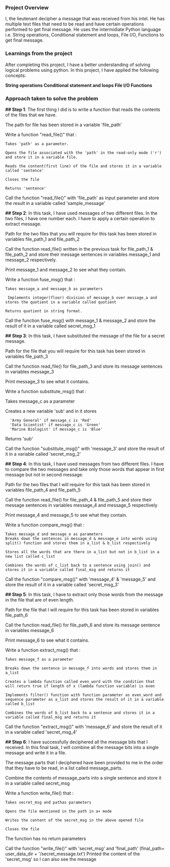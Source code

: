 ### Project Overview

 I, the lieutenant decipher a message that was received from his intel. He has multiple text files that need to be read and have certain operations performed to get final message. He uses the intermidiate Python language i.e. String operations, Conditional statement and loops, File I/O, Functions to get final message.


### Learnings from the project

 After completing this project, I have a better understanding of solving logical problems using python. In this project, I have applied the following concepts:

**String operations
Conditional statement and loops
File I/O
Functions**


### Approach taken to solve the problem

 
 **## Step 1**: The first thing I did is to write a function that reads the contents of the files that we have.

The path for file has been stored in a variable 'file_path'

Write a function "read_file()" that :

    Takes 'path' as a parameter.

    Opens the file associated with the 'path' in the read-only mode ('r') and store it in a variable file.

    Reads the content(first line) of the file and stores it in a variable called 'sentence'

    Closes the file

    Returns 'sentence'

Call the function "read_file()" with 'file_path' as input parameter and store the result in a variable called 'sample_message'

**## Step 2**: In this task, I have used messages of two different files. In the two files, I have one number each. I have to apply a certain operation to extract message.

Path for the two files that you will require for this task has been stored in variables file_path_1 and file_path_2

Call the function read_file() written in the previous task for file_path_1 & file_path_2 and store their message sentences in variables message_1 and message_2 respectively.

Print message_1 and message_2 to see what they contain.

Write a function fuse_msg() that :

    Takes message_a and message_b as parameters

     Implements integer(floor) division of message_b over message_a and stores the quotient in a variable called quotient

    Returns quotient in string format.

Call the function fuse_msg() with message_1 & message_2 and store the result of it in a variable called secret_msg_1

**## Step 3**: In this task, I have substituted the message of the file for a secret message.

Path for the file that you will require for this task has been stored in variables file_path_3

Call the function read_file() for file_path_3 and store its message sentences in variables message_3

Print message_3 to see what it contains.

Write a function substitute_msg() that :

   Takes message_c as a parameter

   Creates a new variable 'sub' and in it stores

      'Army General' if message_c is 'Red'
      'Data Scientist' if message_c is 'Green'
      'Marine Biologist' if message_c is 'Blue'

   Returns 'sub'

Call the function "substitute_msg()" with 'message_3' and store the result of it in a variable called 'secret_msg_2'

**## Step 4**: In this task, I have used messages from two different files. I have to compare the two messages and take only those words that appear in first message but not in second message.

Path for the two files that I will require for this task has been stored in variables file_path_4 and file_path_5

Call the function read_file() for file_path_4 & file_path_5 and store their message sentences in variables message_4 and message_5 respectively

Print message_4 and message_5 to see what they contain.

Write a function compare_msg() that :

    Takes message_d and message_e as parameters
    Breaks down the sentences in message_d & message_e into words using split() function and stores them in a_list & b_list respectively

    Stores all the words that are there in a_list but not in b_list in a new list called c_list

    Combines the words of c_list back to a sentence using join() and stores it in a variable called final_msg and returns it

Call the function "compare_msg()" with 'message_4' & 'message_5' and store the result of it in a variable called 'secret_msg_3'

**## Step 5**: In this task, I have to extract only those words from the message in the file that are of even length.

Path for the file that I will require for this task has been stored in variables file_path_6

Call the function read_file() for file_path_6 and store its message sentence in variables message_6

Print message_6 to see what it contains.

Write a function extract_msg() that :

    Takes message_f as a parameter

    Breaks down the sentence in message_f into words and stores them in a_list

    Creates a lambda function called even_word with the condition that will return true if length of x (lambda function variable) is even

    Implements filter() function with function parameter as even_word and sequence parameter as a_list and stores the result of it in a variable called b_list

    Combines the words of b_list back to a sentence and stores it in a variable called final_msg and returns it

Call the function "extract_msg()" with 'message_6' and store the result of it in a variable called 'secret_msg_4'

**## Step 6**: I have successfully deciphered all the message bits that I received. In this final task, I will combine all the message bits into a single message and write it in a file.

The message parts that I deciphered have been provided to me in the order that they have to be read, in a list called message_parts.

Combine the contents of message_parts into a single sentence and store it in a variable called secret_msg

Write a function write_file() that :

    Takes secret_msg and pathas parameters

    Opens the file mentioned in the path in a+ mode

    Writes the content of the secret_msg in the above opened file

    Closes the file

The function has no return parameters

Call the function "write_file()" with 'secret_msg' and 'final_path'
(final_path= user_data_dir + '/secret_message.txt')
Printed the content of the 'secret_msg' so I can also see the message




